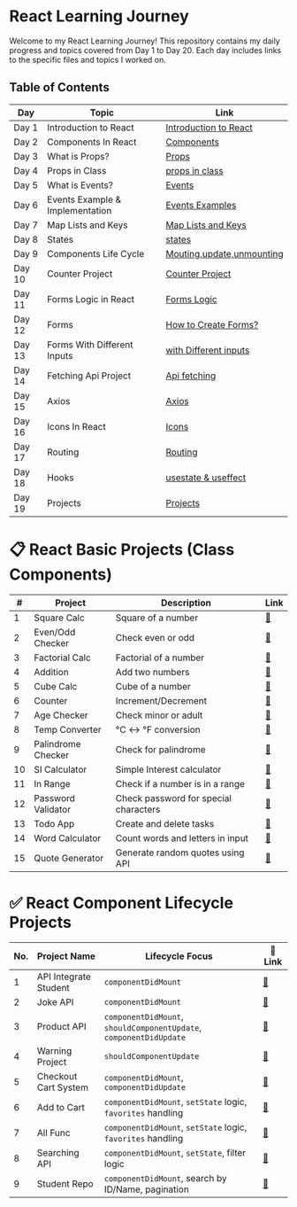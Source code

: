 # React Learning Journey

Welcome to my React Learning Journey! This repository contains my daily progress and topics covered from Day 1 to Day 20. Each day includes links to the specific files and topics I worked on.

## Table of Contents

| Day  | Topic                              | Link                                                                                          |
|------|------------------------------------|-----------------------------------------------------------------------------------------------|
| Day 1| Introduction to React              | [Introduction to React](https://github.com/kaif21-cmd/React_/blob/main/Introduction%20In%20React.md)                     |
| Day 2| Components In React                | [Components](https://github.com/kaif21-cmd/React_/blob/main/Components%20in%20React.md)               |
| Day 3| What is Props?                     | [Props ](https://github.com/kaif21-cmd/React_/blob/main/PROPS.MD)           
| Day 4| Props in Class                     | [props in class](https://github.com/kaif21-cmd/React_/blob/main/Accesing%20Props%20In%20Class.md)                   |
| Day 5| What is Events?                    | [Events](https://github.com/kaif21-cmd/React_/blob/main/Events.md)                       |
| Day 6| Events Example & Implementation    |[Events Examples](https://github.com/kaif21-cmd/React_/blob/main/Events._example%20.md)           |
| Day 7|  Map Lists and Keys                |[Map Lists and Keys](https://github.com/kaif21-cmd/React_/blob/main/Map.md)                             |
| Day 8| States                             | [states](https://github.com/kaif21-cmd/React_/blob/main/States%20in%20React.MD)                                             |
| Day 9| Components Life Cycle              | [Mouting,update,unmounting](https://github.com/kaif21-cmd/React_/blob/main/constructor.md)                     |
| Day 10| Counter Project                   | [Counter Project](https://github.com/kaif21-cmd/React_/blob/main/counterproject.md)   |
| Day 11| Forms Logic in React              | [Forms Logic](https://github.com/kaif21-cmd/React_/blob/main/Forms%20Logic.md)                   |
| Day 12| Forms                             | [How to Create Forms?](https://github.com/kaif21-cmd/React_/blob/main/FORMS.MD)                             |
| Day 13| Forms With Different Inputs       | [with Different inputs](https://github.com/kaif21-cmd/React_/blob/main/Form%20with%20Different%20Inputs.md)                         |
| Day 14| Fetching Api Project              | [Api fetching](https://github.com/kaif21-cmd/React_/blob/main/API%20APPLICATION.MD)                                       |
| Day 15| Axios                             | [Axios](https://github.com/kaif21-cmd/React_/blob/main/AXIOS.MD)                       |
| Day 16| Icons In React                    | [Icons](https://github.com/kaif21-cmd/React_/blob/main/icons.md)                     |
| Day 17| Routing                           | [Routing](https://github.com/kaif21-cmd/React_/blob/main/Routing.md)                             |
| Day 18| Hooks                             | [usestate & useffect](https://github.com/kaif21-cmd/React_/blob/main/HOOKs.md)                                             |
| Day 19| Projects                          | [Projects]()                                       |

# 📋 React Basic Projects (Class Components)
| #  | Project              | Description                            | Link |
|----|----------------------|----------------------------------------|------|
| 1  | Square Calc          | Square of a number                     | [🔗](https://github.com/kaif21-cmd/React_/blob/main/Even_Odd.md) |
| 2  | Even/Odd Checker     | Check even or odd                      | [🔗](https://github.com/kaif21-cmd/React_/blob/main/Even_Odd.md) |
| 3  | Factorial Calc       | Factorial of a number                  | [🔗](https://github.com/kaif21-cmd/React_/blob/main/factorial.md) |
| 4  | Addition             | Add two numbers                        | [🔗](https://github.com/kaif21-cmd/React_/blob/main/addition.md) |
| 5  | Cube Calc            | Cube of a number                       | [🔗](https://github.com/kaif21-cmd/React_/blob/main/cube.md) |
| 6  | Counter              | Increment/Decrement                    | [🔗](https://github.com/kaif21-cmd/React_/blob/main/counterproject.md) |
| 7  | Age Checker          | Check minor or adult                   | [🔗](https://github.com/kaif21-cmd/React_/blob/main/agecheker.md) |
| 8  | Temp Converter       | °C ↔ °F conversion                     | [🔗](https://github.com/kaif21-cmd/React_/blob/main/temperatureConverter.md) |
| 9  | Palindrome Checker   | Check for palindrome                   | [🔗](https://github.com/kaif21-cmd/React_/blob/main/palindromeChecker.md) |
| 10 | SI Calculator        | Simple Interest calculator             | [🔗](https://github.com/kaif21-cmd/React_/blob/main/simpleInterestCalc.md) |
| 11 | In Range             | Check if a number is in a range        | [🔗](https://github.com/kaif21-cmd/React_/blob/main/simpleInterestCalc.md) |
| 12 | Password Validator   | Check password for special characters  | [🔗](https://github.com/kaif21-cmd/React_/tree/main) |
| 13 | Todo App             | Create and delete tasks                | [🔗](https://github.com/kaif21-cmd/React_/blob/main/todo.md) |
| 14 | Word Calculator      | Count words and letters in input       | [🔗](https://github.com/kaif21-cmd/React_/blob/main/wordCounter.md) |
| 15 | Quote Generator      | Generate random quotes using API       | [🔗](https://github.com/kaif21-cmd/React_/blob/main/quoteGenerator.md) |




# ✅ React Component Lifecycle Projects

| No. | Project Name           | Lifecycle Focus                                                   | 🔗 Link |
|-----|------------------------|--------------------------------------------------------------------|--------|
| 1   | API Integrate Student | `componentDidMount`                                               | [🔗](https://github.com/kaif21-cmd/React_/blob/main/studentsfetcher.md) |
| 2   | Joke API              | `componentDidMount`                                               | [🔗](https://github.com/kaif21-cmd/React_/blob/main/jokes.md) |
| 3   | Product API           | `componentDidMount`, `shouldComponentUpdate`, `componentDidUpdate`| [🔗](https://github.com/kaif21-cmd/React_/blob/main/product.md) |
| 4   | Warning Project       | `shouldComponentUpdate`                                           | [🔗](https://github.com/kaif21-cmd/React_/blob/main/warningproject.md) |
| 5   | Checkout Cart System  | `componentDidMount`, `componentDidUpdate`                         | [🔗](https://github.com/kaif21-cmd/React_/blob/main/checkout.md) |
| 6   | Add to Cart           | `componentDidMount`, `setState` logic, `favorites` handling        | [🔗](https://github.com/kaif21-cmd/React_/blob/main/addtocart.md) |
| 7   | All Func              | `componentDidMount`, `setState` logic, `favorites` handling        | [🔗](https://github.com/kaif21-cmd/React_/blob/main/allfunc.md) |
| 8   | Searching API         | `componentDidMount`, `setState`, filter logic                     | [🔗](https://github.com/kaif21-cmd/React_/blob/main/serachingapi.md) |
| 9   | Student Repo          | `componentDidMount`, search by ID/Name, pagination                 | [🔗](https://github.com/kaif21-cmd/React_/blob/main/studnet_repo.md) |

